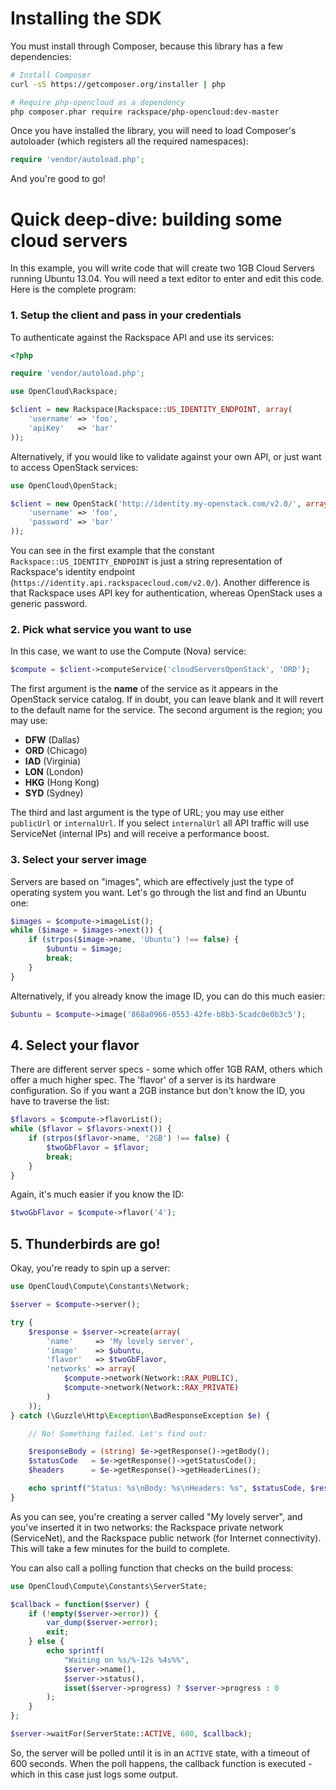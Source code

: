 # Installing the SDK

You must install through Composer, because this library has a few dependencies:

```bash
# Install Composer
curl -sS https://getcomposer.org/installer | php

# Require php-opencloud as a dependency
php composer.phar require rackspace/php-opencloud:dev-master
```

Once you have installed the library, you will need to load Composer's autoloader (which registers all the required
namespaces):

```php
require 'vendor/autoload.php';
```

And you're good to go!

# Quick deep-dive: building some cloud servers

In this example, you will write code that will create two 1GB
Cloud Servers running Ubuntu 13.04. You will need a text editor
to enter and edit this code. Here is the complete program:

### 1. Setup the client and pass in your credentials

To authenticate against the Rackspace API and use its services:

```php
<?php

require 'vendor/autoload.php';

use OpenCloud\Rackspace;

$client = new Rackspace(Rackspace::US_IDENTITY_ENDPOINT, array(
    'username' => 'foo',
    'apiKey'   => 'bar'
));
```

Alternatively, if you would like to validate against your own API, or just want to access OpenStack services:

```php
use OpenCloud\OpenStack;

$client = new OpenStack('http://identity.my-openstack.com/v2.0/', array(
    'username' => 'foo',
    'password' => 'bar'
));
```

You can see in the first example that the constant `Rackspace::US_IDENTITY_ENDPOINT` is just a string representation of
Rackspace's identity endpoint (`https://identity.api.rackspacecloud.com/v2.0/`). Another difference is that Rackspace
uses API key for authentication, whereas OpenStack uses a generic password.

### 2. Pick what service you want to use

In this case, we want to use the Compute (Nova) service:

```php
$compute = $client->computeService('cloudServersOpenStack', 'ORD');
```

The first argument is the __name__ of the service as it appears in the OpenStack service catalog. If in doubt, you can
leave blank and it will revert to the default name for the service. The second argument is the region; you may use:

- __DFW__ (Dallas)
- __ORD__ (Chicago)
- __IAD__ (Virginia)
- __LON__ (London)
- __HKG__ (Hong Kong)
- __SYD__ (Sydney)

The third and last argument is the type of URL; you may use either `publicUrl` or `internalUrl`. If you select `internalUrl`
all API traffic will use ServiceNet (internal IPs) and will receive a performance boost.

### 3. Select your server image

Servers are based on "images", which are effectively just the type of operating system you want. Let's go through the list
and find an Ubuntu one:

```php
$images = $compute->imageList();
while ($image = $images->next()) {
    if (strpos($image->name, 'Ubuntu') !== false) {
        $ubuntu = $image;
        break;
    }
}
```

Alternatively, if you already know the image ID, you can do this much easier:

```php
$ubuntu = $compute->image('868a0966-0553-42fe-b8b3-5cadc0e0b3c5');
```

## 4. Select your flavor

There are different server specs - some which offer 1GB RAM, others which offer a much higher spec. The 'flavor' of a
server is its hardware configuration. So if you want a 2GB instance but don't know the ID, you have to traverse the list:

```php
$flavors = $compute->flavorList();
while ($flavor = $flavors->next()) {
    if (strpos($flavor->name, '2GB') !== false) {
        $twoGbFlavor = $flavor;
        break;
    }
}
```

Again, it's much easier if you know the ID:

```php
$twoGbFlavor = $compute->flavor('4');
```

## 5. Thunderbirds are go!

Okay, you're ready to spin up a server:

```php
use OpenCloud\Compute\Constants\Network;

$server = $compute->server();

try {
    $response = $server->create(array(
        'name'     => 'My lovely server',
        'image'    => $ubuntu,
        'flavor'   => $twoGbFlavor,
        'networks' => array(
            $compute->network(Network::RAX_PUBLIC),
            $compute->network(Network::RAX_PRIVATE)
        )
    ));
} catch (\Guzzle\Http\Exception\BadResponseException $e) {

    // No! Something failed. Let's find out:

    $responseBody = (string) $e->getResponse()->getBody();
    $statusCode   = $e->getResponse()->getStatusCode();
    $headers      = $e->getResponse()->getHeaderLines();

    echo sprintf("Status: %s\nBody: %s\nHeaders: %s", $statusCode, $responseBody, implode(', ', $headers));
}
```

As you can see, you're creating a server called "My lovely server", and you've inserted it in two networks: the Rackspace
private network (ServiceNet), and the Rackspace public network (for Internet connectivity). This will take a few
minutes for the build to complete.

You can also call a polling function that checks on the build process:

```php
use OpenCloud\Compute\Constants\ServerState;

$callback = function($server) {
    if (!empty($server->error)) {
        var_dump($server->error);
        exit;
    } else {
        echo sprintf(
            "Waiting on %s/%-12s %4s%%",
            $server->name(),
            $server->status(),
            isset($server->progress) ? $server->progress : 0
        );
    }
};

$server->waitFor(ServerState::ACTIVE, 600, $callback);
```
So, the server will be polled until it is in an `ACTIVE` state, with a timeout of 600 seconds. When the poll happens, the
callback function is executed - which in this case just logs some output.